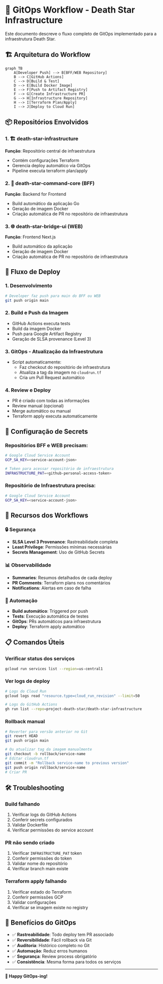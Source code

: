 # 🔄 GitOps Workflow - Death Star Infrastructure

Este documento descreve o fluxo completo de GitOps implementado para a infraestrutura Death Star.

## 🏗️ Arquitetura do Workflow

```mermaid
graph TB
    A[Developer Push] --> B[BFF/WEB Repository]
    B --> C[GitHub Actions]
    C --> D[Build & Test]
    D --> E[Build Docker Image]
    E --> F[Push to Artifact Registry]
    F --> G[Create Infrastructure PR]
    G --> H[Infrastructure Repository]
    H --> I[Terraform Plan/Apply]
    I --> J[Deploy to Cloud Run]
```

## 📦 Repositórios Envolvidos

### 1. 🏗️ death-star-infrastructure
**Função**: Repositório central de infraestrutura
- Contém configurações Terraform
- Gerencia deploy automático via GitOps
- Pipeline executa terraform plan/apply

### 2. 🔧 death-star-command-core (BFF)
**Função**: Backend for Frontend
- Build automático da aplicação Go
- Geração de imagem Docker
- Criação automática de PR no repositório de infraestrutura

### 3. 🌐 death-star-bridge-ui (WEB)
**Função**: Frontend Next.js
- Build automático da aplicação
- Geração de imagem Docker
- Criação automática de PR no repositório de infraestrutura

## 🔄 Fluxo de Deploy

### 1. Desenvolvimento
```bash
# Developer faz push para main do BFF ou WEB
git push origin main
```

### 2. Build e Push da Imagem
- GitHub Actions executa tests
- Build da imagem Docker
- Push para Google Artifact Registry
- Geração de SLSA provenance (Level 3)

### 3. GitOps - Atualização da Infraestrutura
- Script automaticamente:
  - Faz checkout do repositório de infraestrutura
  - Atualiza a tag da imagem no `cloudrun.tf`
  - Cria um Pull Request automático

### 4. Review e Deploy
- PR é criado com todas as informações
- Review manual (opcional)
- Merge automático ou manual
- Terraform apply executa automaticamente

## 🔧 Configuração de Secrets

### Repositórios BFF e WEB precisam:
```bash
# Google Cloud Service Account
GCP_SA_KEY=<service-account-json>

# Token para acessar repositório de infraestrutura
INFRASTRUCTURE_PAT=<github-personal-access-token>
```

### Repositório de Infraestrutura precisa:
```bash
# Google Cloud Service Account
GCP_SA_KEY=<service-account-json>
```

## 🎯 Recursos dos Workflows

### 🔒 Segurança
- **SLSA Level 3 Provenance**: Rastreabilidade completa
- **Least Privilege**: Permissões mínimas necessárias
- **Secrets Management**: Uso de GitHub Secrets

### 📊 Observabilidade
- **Summaries**: Resumos detalhados de cada deploy
- **PR Comments**: Terraform plans nos comentários
- **Notifications**: Alertas em caso de falha

### 🚀 Automação
- **Build automático**: Triggered por push
- **Tests**: Execução automática de testes
- **GitOps**: PRs automáticos para infraestrutura
- **Deploy**: Terraform apply automático

## 📋 Comandos Úteis

### Verificar status dos serviços
```bash
gcloud run services list --region=us-central1
```

### Ver logs de deploy
```bash
# Logs do Cloud Run
gcloud logs read "resource.type=cloud_run_revision" --limit=50

# Logs do GitHub Actions
gh run list --repo=project-death-star/death-star-infrastructure
```

### Rollback manual
```bash
# Reverter para versão anterior no Git
git revert HEAD
git push origin main

# Ou atualizar tag da imagem manualmente
git checkout -b rollback/service-name
# Editar cloudrun.tf
git commit -m "Rollback service-name to previous version"
git push origin rollback/service-name
# Criar PR
```

## 🛠️ Troubleshooting

### Build falhando
1. Verificar logs do GitHub Actions
2. Conferir secrets configurados
3. Validar Dockerfile
4. Verificar permissões do service account

### PR não sendo criado
1. Verificar `INFRASTRUCTURE_PAT` token
2. Conferir permissões do token
3. Validar nome do repositório
4. Verificar branch main existe

### Terraform apply falhando
1. Verificar estado do Terraform
2. Conferir permissões GCP
3. Validar configurações
4. Verificar se imagem existe no registry

## 🎉 Benefícios do GitOps

- ✅ **Rastreabilidade**: Todo deploy tem PR associado
- ✅ **Reversibilidade**: Fácil rollback via Git
- ✅ **Auditoria**: Histórico completo no Git
- ✅ **Automação**: Reduz erros humanos
- ✅ **Segurança**: Review process obrigatório
- ✅ **Consistência**: Mesma forma para todos os serviços

---

**🚀 Happy GitOps-ing!**